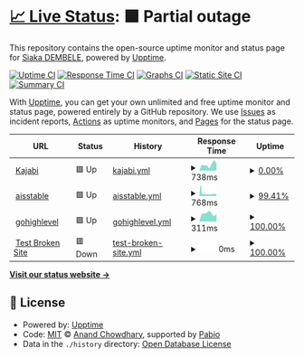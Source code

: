 # [📈 Live Status](https://demo.upptime.js.org): <!--live status--> **🟧 Partial outage**

This repository contains the open-source uptime monitor and status page for [Siaka DEMBELE](https://demo.upptime.js.org), powered by [Upptime](https://github.com/upptime/upptime).

[![Uptime CI](https://github.com/dev-sidem/status-pages/workflows/Uptime%20CI/badge.svg)](https://github.com/dev-sidem/status-pages/actions?query=workflow%3A%22Uptime+CI%22)
[![Response Time CI](https://github.com/dev-sidem/status-pages/workflows/Response%20Time%20CI/badge.svg)](https://github.com/dev-sidem/status-pages/actions?query=workflow%3A%22Response+Time+CI%22)
[![Graphs CI](https://github.com/dev-sidem/status-pages/workflows/Graphs%20CI/badge.svg)](https://github.com/dev-sidem/status-pages/actions?query=workflow%3A%22Graphs+CI%22)
[![Static Site CI](https://github.com/dev-sidem/status-pages/workflows/Static%20Site%20CI/badge.svg)](https://github.com/dev-sidem/status-pages/actions?query=workflow%3A%22Static+Site+CI%22)
[![Summary CI](https://github.com/dev-sidem/status-pages/workflows/Summary%20CI/badge.svg)](https://github.com/dev-sidem/status-pages/actions?query=workflow%3A%22Summary+CI%22)

With [Upptime](https://upptime.js.org), you can get your own unlimited and free uptime monitor and status page, powered entirely by a GitHub repository. We use [Issues](https://github.com/dev-sidem/status-pages/issues) as incident reports, [Actions](https://github.com/dev-sidem/status-pages/actions) as uptime monitors, and [Pages](https://demo.upptime.js.org) for the status page.

<!--start: status pages-->
<!-- This summary is generated by Upptime (https://github.com/upptime/upptime) -->
<!-- Do not edit this manually, your changes will be overwritten -->
<!-- prettier-ignore -->
| URL | Status | History | Response Time | Uptime |
| --- | ------ | ------- | ------------- | ------ |
| <img alt="" src="https://icons.duckduckgo.com/ip3/myinnercircle.yannicktchoum.com.ico" height="13"> [Kajabi](https://myinnercircle.yannicktchoum.com/) | 🟩 Up | [kajabi.yml](https://github.com/dev-sidem/status-pages/commits/HEAD/history/kajabi.yml) | <details><summary><img alt="Response time graph" src="./graphs/kajabi/response-time-week.png" height="20"> 738ms</summary><br><a href="https://demo.upptime.js.org/history/kajabi"><img alt="Response time 913" src="https://img.shields.io/endpoint?url=https%3A%2F%2Fraw.githubusercontent.com%2Fdev-sidem%2Fstatus-pages%2FHEAD%2Fapi%2Fkajabi%2Fresponse-time.json"></a><br><a href="https://demo.upptime.js.org/history/kajabi"><img alt="24-hour response time 902" src="https://img.shields.io/endpoint?url=https%3A%2F%2Fraw.githubusercontent.com%2Fdev-sidem%2Fstatus-pages%2FHEAD%2Fapi%2Fkajabi%2Fresponse-time-day.json"></a><br><a href="https://demo.upptime.js.org/history/kajabi"><img alt="7-day response time 738" src="https://img.shields.io/endpoint?url=https%3A%2F%2Fraw.githubusercontent.com%2Fdev-sidem%2Fstatus-pages%2FHEAD%2Fapi%2Fkajabi%2Fresponse-time-week.json"></a><br><a href="https://demo.upptime.js.org/history/kajabi"><img alt="30-day response time 681" src="https://img.shields.io/endpoint?url=https%3A%2F%2Fraw.githubusercontent.com%2Fdev-sidem%2Fstatus-pages%2FHEAD%2Fapi%2Fkajabi%2Fresponse-time-month.json"></a><br><a href="https://demo.upptime.js.org/history/kajabi"><img alt="1-year response time 913" src="https://img.shields.io/endpoint?url=https%3A%2F%2Fraw.githubusercontent.com%2Fdev-sidem%2Fstatus-pages%2FHEAD%2Fapi%2Fkajabi%2Fresponse-time-year.json"></a></details> | <details><summary><a href="https://demo.upptime.js.org/history/kajabi">0.00%</a></summary><a href="https://demo.upptime.js.org/history/kajabi"><img alt="All-time uptime 24.84%" src="https://img.shields.io/endpoint?url=https%3A%2F%2Fraw.githubusercontent.com%2Fdev-sidem%2Fstatus-pages%2FHEAD%2Fapi%2Fkajabi%2Fuptime.json"></a><br><a href="https://demo.upptime.js.org/history/kajabi"><img alt="24-hour uptime 0.00%" src="https://img.shields.io/endpoint?url=https%3A%2F%2Fraw.githubusercontent.com%2Fdev-sidem%2Fstatus-pages%2FHEAD%2Fapi%2Fkajabi%2Fuptime-day.json"></a><br><a href="https://demo.upptime.js.org/history/kajabi"><img alt="7-day uptime 0.00%" src="https://img.shields.io/endpoint?url=https%3A%2F%2Fraw.githubusercontent.com%2Fdev-sidem%2Fstatus-pages%2FHEAD%2Fapi%2Fkajabi%2Fuptime-week.json"></a><br><a href="https://demo.upptime.js.org/history/kajabi"><img alt="30-day uptime 1.38%" src="https://img.shields.io/endpoint?url=https%3A%2F%2Fraw.githubusercontent.com%2Fdev-sidem%2Fstatus-pages%2FHEAD%2Fapi%2Fkajabi%2Fuptime-month.json"></a><br><a href="https://demo.upptime.js.org/history/kajabi"><img alt="1-year uptime 24.84%" src="https://img.shields.io/endpoint?url=https%3A%2F%2Fraw.githubusercontent.com%2Fdev-sidem%2Fstatus-pages%2FHEAD%2Fapi%2Fkajabi%2Fuptime-year.json"></a></details>
| <img alt="" src="https://icons.duckduckgo.com/ip3/mka.thetchoum.com.ico" height="13"> [aisstable](https://mka.thetchoum.com/) | 🟩 Up | [aisstable.yml](https://github.com/dev-sidem/status-pages/commits/HEAD/history/aisstable.yml) | <details><summary><img alt="Response time graph" src="./graphs/aisstable/response-time-week.png" height="20"> 768ms</summary><br><a href="https://demo.upptime.js.org/history/aisstable"><img alt="Response time 674" src="https://img.shields.io/endpoint?url=https%3A%2F%2Fraw.githubusercontent.com%2Fdev-sidem%2Fstatus-pages%2FHEAD%2Fapi%2Faisstable%2Fresponse-time.json"></a><br><a href="https://demo.upptime.js.org/history/aisstable"><img alt="24-hour response time 542" src="https://img.shields.io/endpoint?url=https%3A%2F%2Fraw.githubusercontent.com%2Fdev-sidem%2Fstatus-pages%2FHEAD%2Fapi%2Faisstable%2Fresponse-time-day.json"></a><br><a href="https://demo.upptime.js.org/history/aisstable"><img alt="7-day response time 768" src="https://img.shields.io/endpoint?url=https%3A%2F%2Fraw.githubusercontent.com%2Fdev-sidem%2Fstatus-pages%2FHEAD%2Fapi%2Faisstable%2Fresponse-time-week.json"></a><br><a href="https://demo.upptime.js.org/history/aisstable"><img alt="30-day response time 667" src="https://img.shields.io/endpoint?url=https%3A%2F%2Fraw.githubusercontent.com%2Fdev-sidem%2Fstatus-pages%2FHEAD%2Fapi%2Faisstable%2Fresponse-time-month.json"></a><br><a href="https://demo.upptime.js.org/history/aisstable"><img alt="1-year response time 674" src="https://img.shields.io/endpoint?url=https%3A%2F%2Fraw.githubusercontent.com%2Fdev-sidem%2Fstatus-pages%2FHEAD%2Fapi%2Faisstable%2Fresponse-time-year.json"></a></details> | <details><summary><a href="https://demo.upptime.js.org/history/aisstable">99.41%</a></summary><a href="https://demo.upptime.js.org/history/aisstable"><img alt="All-time uptime 99.74%" src="https://img.shields.io/endpoint?url=https%3A%2F%2Fraw.githubusercontent.com%2Fdev-sidem%2Fstatus-pages%2FHEAD%2Fapi%2Faisstable%2Fuptime.json"></a><br><a href="https://demo.upptime.js.org/history/aisstable"><img alt="24-hour uptime 100.00%" src="https://img.shields.io/endpoint?url=https%3A%2F%2Fraw.githubusercontent.com%2Fdev-sidem%2Fstatus-pages%2FHEAD%2Fapi%2Faisstable%2Fuptime-day.json"></a><br><a href="https://demo.upptime.js.org/history/aisstable"><img alt="7-day uptime 99.41%" src="https://img.shields.io/endpoint?url=https%3A%2F%2Fraw.githubusercontent.com%2Fdev-sidem%2Fstatus-pages%2FHEAD%2Fapi%2Faisstable%2Fuptime-week.json"></a><br><a href="https://demo.upptime.js.org/history/aisstable"><img alt="30-day uptime 99.68%" src="https://img.shields.io/endpoint?url=https%3A%2F%2Fraw.githubusercontent.com%2Fdev-sidem%2Fstatus-pages%2FHEAD%2Fapi%2Faisstable%2Fuptime-month.json"></a><br><a href="https://demo.upptime.js.org/history/aisstable"><img alt="1-year uptime 99.74%" src="https://img.shields.io/endpoint?url=https%3A%2F%2Fraw.githubusercontent.com%2Fdev-sidem%2Fstatus-pages%2FHEAD%2Fapi%2Faisstable%2Fuptime-year.json"></a></details>
| <img alt="" src="https://icons.duckduckgo.com/ip3/app.thetchoum.com.ico" height="13"> [gohighlevel](https://app.thetchoum.com/) | 🟩 Up | [gohighlevel.yml](https://github.com/dev-sidem/status-pages/commits/HEAD/history/gohighlevel.yml) | <details><summary><img alt="Response time graph" src="./graphs/gohighlevel/response-time-week.png" height="20"> 311ms</summary><br><a href="https://demo.upptime.js.org/history/gohighlevel"><img alt="Response time 449" src="https://img.shields.io/endpoint?url=https%3A%2F%2Fraw.githubusercontent.com%2Fdev-sidem%2Fstatus-pages%2FHEAD%2Fapi%2Fgohighlevel%2Fresponse-time.json"></a><br><a href="https://demo.upptime.js.org/history/gohighlevel"><img alt="24-hour response time 294" src="https://img.shields.io/endpoint?url=https%3A%2F%2Fraw.githubusercontent.com%2Fdev-sidem%2Fstatus-pages%2FHEAD%2Fapi%2Fgohighlevel%2Fresponse-time-day.json"></a><br><a href="https://demo.upptime.js.org/history/gohighlevel"><img alt="7-day response time 311" src="https://img.shields.io/endpoint?url=https%3A%2F%2Fraw.githubusercontent.com%2Fdev-sidem%2Fstatus-pages%2FHEAD%2Fapi%2Fgohighlevel%2Fresponse-time-week.json"></a><br><a href="https://demo.upptime.js.org/history/gohighlevel"><img alt="30-day response time 322" src="https://img.shields.io/endpoint?url=https%3A%2F%2Fraw.githubusercontent.com%2Fdev-sidem%2Fstatus-pages%2FHEAD%2Fapi%2Fgohighlevel%2Fresponse-time-month.json"></a><br><a href="https://demo.upptime.js.org/history/gohighlevel"><img alt="1-year response time 449" src="https://img.shields.io/endpoint?url=https%3A%2F%2Fraw.githubusercontent.com%2Fdev-sidem%2Fstatus-pages%2FHEAD%2Fapi%2Fgohighlevel%2Fresponse-time-year.json"></a></details> | <details><summary><a href="https://demo.upptime.js.org/history/gohighlevel">100.00%</a></summary><a href="https://demo.upptime.js.org/history/gohighlevel"><img alt="All-time uptime 99.97%" src="https://img.shields.io/endpoint?url=https%3A%2F%2Fraw.githubusercontent.com%2Fdev-sidem%2Fstatus-pages%2FHEAD%2Fapi%2Fgohighlevel%2Fuptime.json"></a><br><a href="https://demo.upptime.js.org/history/gohighlevel"><img alt="24-hour uptime 100.00%" src="https://img.shields.io/endpoint?url=https%3A%2F%2Fraw.githubusercontent.com%2Fdev-sidem%2Fstatus-pages%2FHEAD%2Fapi%2Fgohighlevel%2Fuptime-day.json"></a><br><a href="https://demo.upptime.js.org/history/gohighlevel"><img alt="7-day uptime 100.00%" src="https://img.shields.io/endpoint?url=https%3A%2F%2Fraw.githubusercontent.com%2Fdev-sidem%2Fstatus-pages%2FHEAD%2Fapi%2Fgohighlevel%2Fuptime-week.json"></a><br><a href="https://demo.upptime.js.org/history/gohighlevel"><img alt="30-day uptime 100.00%" src="https://img.shields.io/endpoint?url=https%3A%2F%2Fraw.githubusercontent.com%2Fdev-sidem%2Fstatus-pages%2FHEAD%2Fapi%2Fgohighlevel%2Fuptime-month.json"></a><br><a href="https://demo.upptime.js.org/history/gohighlevel"><img alt="1-year uptime 99.97%" src="https://img.shields.io/endpoint?url=https%3A%2F%2Fraw.githubusercontent.com%2Fdev-sidem%2Fstatus-pages%2FHEAD%2Fapi%2Fgohighlevel%2Fuptime-year.json"></a></details>
| <img alt="" src="https://icons.duckduckgo.com/ip3/thissitedoesnotexist.koj.co.ico" height="13"> [Test Broken Site](https://thissitedoesnotexist.koj.co) | 🟥 Down | [test-broken-site.yml](https://github.com/dev-sidem/status-pages/commits/HEAD/history/test-broken-site.yml) | <details><summary><img alt="Response time graph" src="./graphs/test-broken-site/response-time-week.png" height="20"> 0ms</summary><br><a href="https://demo.upptime.js.org/history/test-broken-site"><img alt="Response time 0" src="https://img.shields.io/endpoint?url=https%3A%2F%2Fraw.githubusercontent.com%2Fdev-sidem%2Fstatus-pages%2FHEAD%2Fapi%2Ftest-broken-site%2Fresponse-time.json"></a><br><a href="https://demo.upptime.js.org/history/test-broken-site"><img alt="24-hour response time 0" src="https://img.shields.io/endpoint?url=https%3A%2F%2Fraw.githubusercontent.com%2Fdev-sidem%2Fstatus-pages%2FHEAD%2Fapi%2Ftest-broken-site%2Fresponse-time-day.json"></a><br><a href="https://demo.upptime.js.org/history/test-broken-site"><img alt="7-day response time 0" src="https://img.shields.io/endpoint?url=https%3A%2F%2Fraw.githubusercontent.com%2Fdev-sidem%2Fstatus-pages%2FHEAD%2Fapi%2Ftest-broken-site%2Fresponse-time-week.json"></a><br><a href="https://demo.upptime.js.org/history/test-broken-site"><img alt="30-day response time 0" src="https://img.shields.io/endpoint?url=https%3A%2F%2Fraw.githubusercontent.com%2Fdev-sidem%2Fstatus-pages%2FHEAD%2Fapi%2Ftest-broken-site%2Fresponse-time-month.json"></a><br><a href="https://demo.upptime.js.org/history/test-broken-site"><img alt="1-year response time 0" src="https://img.shields.io/endpoint?url=https%3A%2F%2Fraw.githubusercontent.com%2Fdev-sidem%2Fstatus-pages%2FHEAD%2Fapi%2Ftest-broken-site%2Fresponse-time-year.json"></a></details> | <details><summary><a href="https://demo.upptime.js.org/history/test-broken-site">100.00%</a></summary><a href="https://demo.upptime.js.org/history/test-broken-site"><img alt="All-time uptime 100.00%" src="https://img.shields.io/endpoint?url=https%3A%2F%2Fraw.githubusercontent.com%2Fdev-sidem%2Fstatus-pages%2FHEAD%2Fapi%2Ftest-broken-site%2Fuptime.json"></a><br><a href="https://demo.upptime.js.org/history/test-broken-site"><img alt="24-hour uptime 100.00%" src="https://img.shields.io/endpoint?url=https%3A%2F%2Fraw.githubusercontent.com%2Fdev-sidem%2Fstatus-pages%2FHEAD%2Fapi%2Ftest-broken-site%2Fuptime-day.json"></a><br><a href="https://demo.upptime.js.org/history/test-broken-site"><img alt="7-day uptime 100.00%" src="https://img.shields.io/endpoint?url=https%3A%2F%2Fraw.githubusercontent.com%2Fdev-sidem%2Fstatus-pages%2FHEAD%2Fapi%2Ftest-broken-site%2Fuptime-week.json"></a><br><a href="https://demo.upptime.js.org/history/test-broken-site"><img alt="30-day uptime 100.00%" src="https://img.shields.io/endpoint?url=https%3A%2F%2Fraw.githubusercontent.com%2Fdev-sidem%2Fstatus-pages%2FHEAD%2Fapi%2Ftest-broken-site%2Fuptime-month.json"></a><br><a href="https://demo.upptime.js.org/history/test-broken-site"><img alt="1-year uptime 100.00%" src="https://img.shields.io/endpoint?url=https%3A%2F%2Fraw.githubusercontent.com%2Fdev-sidem%2Fstatus-pages%2FHEAD%2Fapi%2Ftest-broken-site%2Fuptime-year.json"></a></details>

<!--end: status pages-->

[**Visit our status website →**](https://demo.upptime.js.org)

## 📄 License

- Powered by: [Upptime](https://github.com/upptime/upptime)
- Code: [MIT](./LICENSE) © [Anand Chowdhary](https://anandchowdhary.com), supported by [Pabio](https://pabio.com)
- Data in the `./history` directory: [Open Database License](https://opendatacommons.org/licenses/odbl/1-0/)
